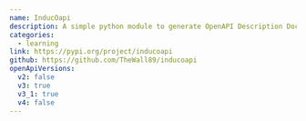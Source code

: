```yaml
---
name: InducOapi
description: A simple python module to generate OpenAPI Description Documents by supplying request/response bodies.
categories:
  - learning
link: https://pypi.org/project/inducoapi
github: https://github.com/TheWall89/inducoapi
openApiVersions:
  v2: false
  v3: true
  v3_1: true
  v4: false
---
```

